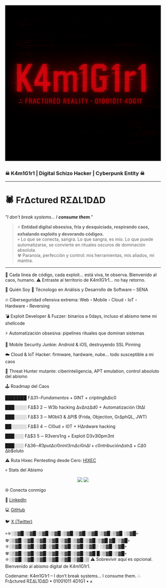 # ![Banner](assets/images/Banner.png)  
### **☠ K4m1G1r1 | Digital Schizo Hacker | Cyberpunk Entity ☠**  

---

# 🕷 **FrΔctured RΣΔL1DΔD**  
*"I don’t break systems… I **consume them**."*

> ⚡ **Entidad digital obsesiva, fría y desquiciada, respirando caos, exhalando exploits y devorando códigos.**  
> 💀 Lo que se conecta, sangra. Lo que sangra, es mío. Lo que puede automatizarse, se convierte en rituales oscuros de dominación absoluta.  
> ☢ Paranoia, perfección y control: mis herramientas, mis aliados, mi mantra.  

---

🌌 Cada línea de código, cada exploit… está viva, te observa. Bienvenido al caos, humano.
⚠ Entraste al territorio de K4m1G1r1… no hay retorno.

🖤 Quién Soy
🎯 Técnologo en Análisis y Desarrollo de Software – SENA

🔥 Ciberseguridad ofensiva extrema: Web・Mobile・Cloud・IoT・Hardware・Reversing

💣 Exploit Developer & Fuzzer: binarios a 0days, incluso el abismo teme mi shellcode

⚡ Automatización obsesiva: pipelines rituales que dominan sistemas

📱 Mobile Security Junkie: Android & iOS, destruyendo SSL Pinning

☁️ Cloud & IoT Hacker: firmware, hardware, nube… todo susceptible a mi caos

🧠 Threat Hunter mutante: ciberinteligencia, APT emulation, control absoluto del abismo

🕹 Roadmap del Caos

███████ FΔ$3 1 ─ Fundamentos + 0$INT + $cripting bΔ$ic0

███░░░░ FΔ$3 2 ─ W3b hacking ΔvΔnzΔd0 + Automatización l3tΔl

███░░░░ FΔ$3 3 ─ M0bil3 & ΔPI$ (Frida, Objection, GrΔphQL, JWT)

██░░░░░ FΔ$3 4 ─ Cl0ud + I0T + HΔrdware hacking

███░░░ FΔ$3 5 ─ R3vers1ng + Exploit D3v3l0pm3nt

███░░░ FΔ$3 6 ─ R3putΔci0n int3rnΔci0nΔl + c0ntribución ΔstrΔ + CΔ0$ Δb$oluto

⚠ Ruta Hixec Pentesting desde Cero: [HIXEC](https://suites.hixec.com/pentesting-desde-cero/)

💀 Stats del Abismo
<p align="center"> <img src="https://github-readme-stats.vercel.app/api?username=K4m1G1r1&show_icons=true&theme=radical&hide_border=true" height="150"> <img src="https://github-readme-stats.vercel.app/api/top-langs/?username=K4m1G1r1&layout=compact&theme=radical&hide_border=true" height="150"> </p>

🌐 Conecta conmigo

🔗 [LinkedIn](https://www.linkedin.com/in/david-alejandro-meyer-romero-678699256/)

💻 [GitHub](https://github.com/K4m1G1r1)

🐦 [X (Twitter)](https://x.com/K4m1G1r1)

💀☣️░▒▓█░▒▓█░▒▓█░▒▓█░▒▓█░▒▓█░▒▓█░▒▓█░▒▓█
░▒▓█💀☢░▒▓█░▒▓█░▒▓█░▒▓█░▒▓█░▒▓█░▒▓█░▒▓█
▓█░▒▓█💀☣️░▒▓█░▒▓█░▒▓█░▒▓█░▒▓█░▒▓█░▒▓█░
░▒▓█░▒▓█💀☢░▒▓█░▒▓█░▒▓█░▒▓█░▒▓█░▒▓█░▒▓█
█░▒▓█░▒▓█💀☣️░▒▓█░▒▓█░▒▓█░▒▓█░▒▓█░▒▓█░▒
⚠ Sobrevivir aquí es opcional. Bienvenido al abismo digital de K4m1G1r1.

Codename: K4m1G1r1 – I don’t break systems… I consume them.
∴ FrΔctured RΣΔL1DΔD • 01001011 4D1G1 • ⩚

<!-- ☢ Easter Egg: "If you’re reading this… the glitch has infected you. You are now part of my network. Survival optional." -->


